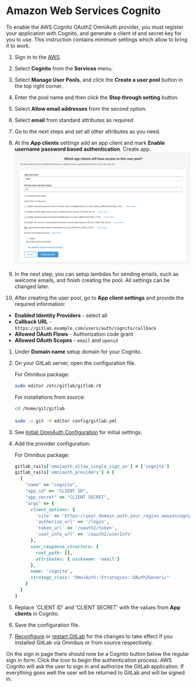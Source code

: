 # Amazon Web Services Cognito

To enable the AWS Cognito OAuth2 OmniAuth provider, you must register your application with Cognito, and generate a client id and secret key for you to use.
This instruction contains minimum settings which allow to bring it to work.

1. Sign in to the [AWS](https://console.aws.amazon.com/console/home).

1. Select **Cognito** from the **Services** menu.

1. Select **Manage User Pools**, and click the **Create a user pool** button in the top right corner.

1. Enter the pool name and then click the **Step through setting** button.

1. Select **Allow email addresses** from the second option.

1. Select **email** from standard attributes as required

1. Go to the next steps and set all other attributes as you need.

1. At the **App clients** settings add an app client and mark **Enable username password based authentication**. Create app.
![Cognito app](img/cognito_app.png)

1. In the next step, you can setup lambdas for sending emails, such as welcome emails, and finish creating the pool. All settings can be changed later.

1. After creating the user pool, go to **App client settings** and provide the required information:

- **Enabled Identity Providers** - select all
- **Callback URL** - `https://gitlab.example.com/users/auth/cognito/callback`
- **Allowed OAuth Flows** - Authorization code grant
- **Allowed OAuth Scopes** - `email` and `openid`

1. Under **Domain name** setup domain for your Cognito.

1. On your GitLab server, open the configuration file.

   For Omnibus package:

   ```sh
   sudo editor /etc/gitlab/gitlab.rb
   ```

   For installations from source:

   ```sh
   cd /home/git/gitlab

   sudo -u git -H editor config/gitlab.yml
   ```

1. See [Initial OmniAuth Configuration](omniauth.md#initial-omniauth-configuration) for initial settings.

1. Add the provider configuration:

   For Omnibus package:

   ```ruby
   gitlab_rails['omniauth_allow_single_sign_on'] = ['cognito']
   gitlab_rails['omniauth_providers'] = [
     {
       "name" => "cognito",
       "app_id" => "CLIENT ID",
       "app_secret" => "CLIENT SECRET",
       "args" => {
         client_options: {
           'site' => 'https://your_domain.auth.your_region.amazoncognito.com',
           'authorize_url' => '/login',
           'token_url' => '/oauth2/token',
           'user_info_url' => '/oauth2/userInfo'
         },
         user_response_structure: {
           root_path: [],
           attributes: { nickname: 'email'}
         },
         name: 'cognito',
         strategy_class: "OmniAuth::Strategies::OAuth2Generic"
       }
     }
   ]
   ```

1. Replace 'CLIENT ID' and 'CLIENT SECRET' with the values from **App clients** in Cognito.

1. Save the configuration file.

1. [Reconfigure][] or [restart GitLab][] for the changes to take effect if you
   installed GitLab via Omnibus or from source respectively.

On the sign in page there should now be a Cognito button below the regular sign in form. Click the icon to begin the authentication process. AWS Cognito will ask the user to sign in and authorize the GitLab application. If everything goes well the user will be returned to GitLab and will be signed in.

[reconfigure]: ../administration/restart_gitlab.md#omnibus-gitlab-reconfigure
[restart GitLab]: ../administration/restart_gitlab.md#installations-from-source

